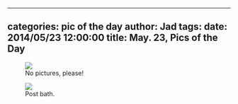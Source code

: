 
---
categories: pic of the day
author: Jad
tags: 
date: 2014/05/23 12:00:00
title: May. 23, Pics of the Day 
---

<figure>
<img src="/img/2014/05/23/img_20140523142237_medium.jpg" />
<figcaption>No pictures, please!</figcaption>
</figure>

<figure>
<img src="/img/2014/05/23/img_20140523183425_medium.jpg" />
<figcaption>Post bath.</figcaption>
</figure>
